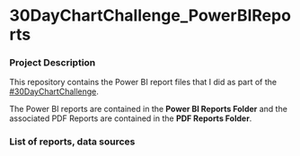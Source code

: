 30DayChartChallenge_PowerBIReports
====================================

### Project Description ###

This repository contains the Power BI report files that I did as part of the [#30DayChartChallenge](https://github.com/dominicroye/30DayChartChallenge_Edition2022).

The Power BI reports are contained in the **Power BI Reports Folder** and the associated PDF Reports are contained in the **PDF Reports Folder**.

### List of reports, data sources ###


